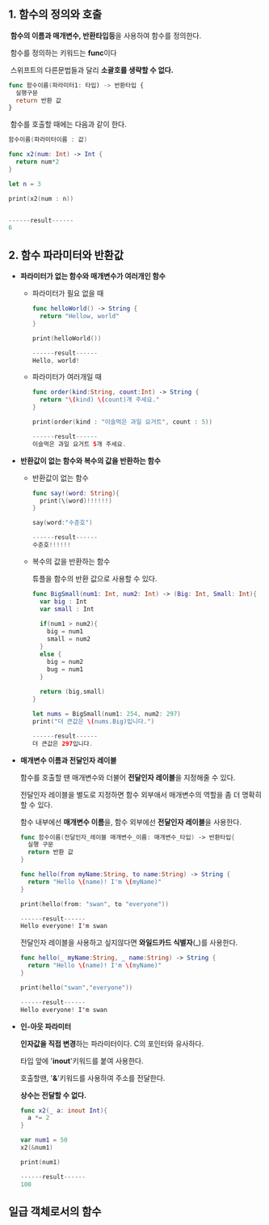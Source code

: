 ## 1. 함수의 정의와 호출

​	**함수의 이름과 매개변수, 반환타입등**을 사용하여 함수를 정의한다.

​	함수를 정의하는 키워드는 **func**이다 

​	스위프트의 다른문법들과 달리 **소괄호를 생략할 수 없다.**

```swift
func 함수이름(파라미터1: 타입) -> 반환타입 {
  실행구문
  return 반환 값
}
```

​	함수를 호출할 때에는 다음과 같이 한다.

```swift
함수이름(파라미터이름 : 값)
```

```swift
func x2(num: Int) -> Int {
  return num*2
}

let n = 3

print(x2(num : n))


------result------
6
```



## 2. 함수 파라미터와 반환값

* **파라미터가 없는 함수와 매개변수가 여러개인 함수**

  * 파라미터가 필요 없을 때

    ```swift
    func helloWorld() -> String {
      return "Hellow, world"
    }
    
    print(helloWorld())
    
    ------result------
    Hello, world!
    ```

  * 파라미터가 여러개일 때

    ```swift
    func order(kind:String, count:Int) -> String {
      return "\(kind) \(count)개 주세요."
    }
    
    print(order(kind : "이슬먹은 과일 요거트", count : 5))
    
    ------result------
    이슬먹은 과일 요거트 5개 주세요.
    
    ```

  

* **반환값이 없는 함수와 복수의 값을 반환하는 함수**

  * 반환값이 없는 함수

    ```swift
    func say!(word: String){
      print(\(word)!!!!!!)
    }
    
    say(word:"수준호")
    
    ------result------
    수준호!!!!!!
    ```

  * 복수의 값을 반환하는 함수

     튜플을 함수의 반환 값으로 사용할 수 있다.

    ```swift
    func BigSmall(num1: Int, num2: Int) -> (Big: Int, Small: Int){
      var big : Int
      var small : Int
      
      if(num1 > num2){
        big = num1
        small = num2
      }
      else {
        big = num2
        bug = num1
      }
      
      return (big,small)
    }
    
    let nums = BigSmall(num1: 254, num2: 297)
    print("더 큰값은 \(nums.Big)입니다.")
    
    ------result------
    더 큰값은 297입니다.
    ```

    

* **매개변수 이름과 전달인자 레이블**

  함수를 호출할 땐 매개변수와 더불어 **전달인자 레이블**을 지정해줄 수 있다.

  전달인자 레이블을 별도로 지정하면 함수 외부애서 매개변수의 역할을 좀 더 명확히 할 수 있다.

  함수 내부에선 **매개변수 이름**을, 함수 외부에선 **전달인자 레이블**을 사용한다.

  ```swift
  func 함수이름(전달인자_레이블 매개변수_이름: 매개변수_타입) -> 반환타입{
    실행 구문
    return 반환 값
  }
  ```

  ```swift
  func hello(from myName:String, to name:String) -> String {
    return "Hello \(name)! I'm \(myName)"
  }
  
  print(hello(from: "swan", to "everyone"))
  
  ------result------
  Hello everyone! I'm swan
  ```

  전달인자 레이블을 사용하고 싶지않다면 **와일드카드 식별자**(_)를 사용한다.

  ```swift
  func hello(_ myName:String, _ name:String) -> String {
    return "Hello \(name)! I'm \(myName)"
  }
  
  print(hello("swan","everyone"))
  
  ------result------
  Hello everyone! I'm swan
  ```

* **인-아웃 파라미터**

  **인자값을 직접 변경**하는 파라미터이다.
  C의 포인터와 유사하다.

  타입 앞에 '**inout**'키워드를 붙여 사용한다.

  호출할땐, '**&**'키워드를 사용하여 주소를 전달한다.
  
  **상수는 전달할 수 없다.**
  
  ```swift
  func x2(_ a: inout Int){
    a *= 2
  }
  
  var num1 = 50
  x2(&num1)
  
  print(num1)
  
  ------result------
  100
  ```



## 일급 객체로서의 함수

